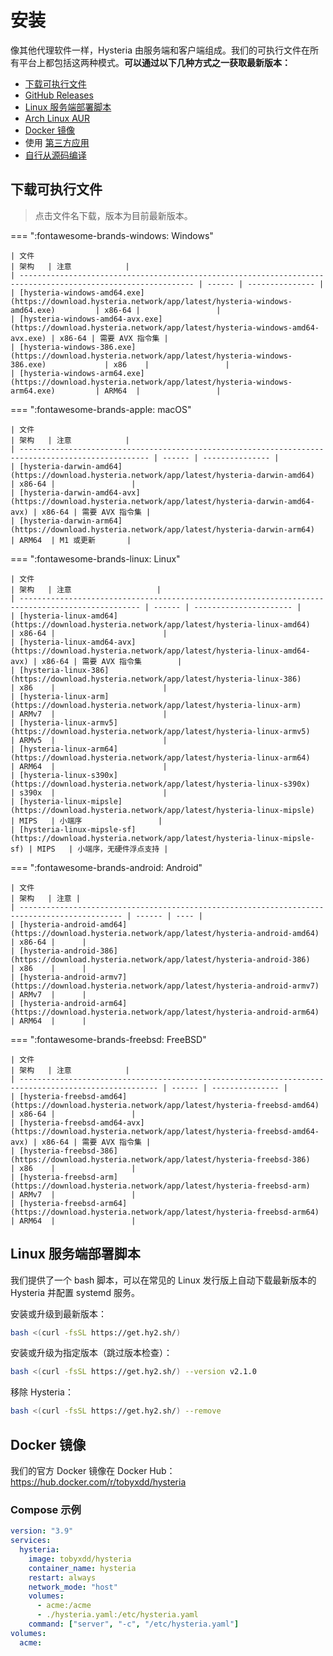 # 安装

像其他代理软件一样，Hysteria 由服务端和客户端组成。我们的可执行文件在所有平台上都包括这两种模式。**可以通过以下几种方式之一获取最新版本：**

- [下载可执行文件](#_2)
- [GitHub Releases](https://github.com/apernet/hysteria/releases)
- [Linux 服务端部署脚本](#linux)
- [Arch Linux AUR](https://aur.archlinux.org/packages/hysteria)
- [Docker 镜像](#docker)
- 使用 [第三方应用](3rd-party-apps.md)
- [自行从源码编译](../developers/Build.md)

## 下载可执行文件

> 点击文件名下载，版本为目前最新版本。

=== ":fontawesome-brands-windows: Windows"

    | 文件                                                                                                          | 架构   | 注意            |
    | ------------------------------------------------------------------------------------------------------------- | ------ | --------------- |
    | [hysteria-windows-amd64.exe](https://download.hysteria.network/app/latest/hysteria-windows-amd64.exe)         | x86-64 |                 |
    | [hysteria-windows-amd64-avx.exe](https://download.hysteria.network/app/latest/hysteria-windows-amd64-avx.exe) | x86-64 | 需要 AVX 指令集 |
    | [hysteria-windows-386.exe](https://download.hysteria.network/app/latest/hysteria-windows-386.exe)             | x86    |                 |
    | [hysteria-windows-arm64.exe](https://download.hysteria.network/app/latest/hysteria-windows-arm64.exe)         | ARM64  |                 |

=== ":fontawesome-brands-apple: macOS"

    | 文件                                                                                                | 架构   | 注意            |
    | --------------------------------------------------------------------------------------------------- | ------ | --------------- |
    | [hysteria-darwin-amd64](https://download.hysteria.network/app/latest/hysteria-darwin-amd64)         | x86-64 |                 |
    | [hysteria-darwin-amd64-avx](https://download.hysteria.network/app/latest/hysteria-darwin-amd64-avx) | x86-64 | 需要 AVX 指令集 |
    | [hysteria-darwin-arm64](https://download.hysteria.network/app/latest/hysteria-darwin-arm64)         | ARM64  | M1 或更新       |

=== ":fontawesome-brands-linux: Linux"

    | 文件                                                                                              | 架构   | 注意                   |
    | ------------------------------------------------------------------------------------------------- | ------ | ---------------------- |
    | [hysteria-linux-amd64](https://download.hysteria.network/app/latest/hysteria-linux-amd64)         | x86-64 |                        |
    | [hysteria-linux-amd64-avx](https://download.hysteria.network/app/latest/hysteria-linux-amd64-avx) | x86-64 | 需要 AVX 指令集        |
    | [hysteria-linux-386](https://download.hysteria.network/app/latest/hysteria-linux-386)             | x86    |                        |
    | [hysteria-linux-arm](https://download.hysteria.network/app/latest/hysteria-linux-arm)             | ARMv7  |                        |
    | [hysteria-linux-armv5](https://download.hysteria.network/app/latest/hysteria-linux-armv5)         | ARMv5  |                        |
    | [hysteria-linux-arm64](https://download.hysteria.network/app/latest/hysteria-linux-arm64)         | ARM64  |                        |
    | [hysteria-linux-s390x](https://download.hysteria.network/app/latest/hysteria-linux-s390x)         | s390x  |                        |
    | [hysteria-linux-mipsle](https://download.hysteria.network/app/latest/hysteria-linux-mipsle)       | MIPS   | 小端序                 |
    | [hysteria-linux-mipsle-sf](https://download.hysteria.network/app/latest/hysteria-linux-mipsle-sf) | MIPS   | 小端序，无硬件浮点支持 |

=== ":fontawesome-brands-android: Android"

    | 文件                                                                                          | 架构   | 注意 |
    | --------------------------------------------------------------------------------------------- | ------ | ---- |
    | [hysteria-android-amd64](https://download.hysteria.network/app/latest/hysteria-android-amd64) | x86-64 |      |
    | [hysteria-android-386](https://download.hysteria.network/app/latest/hysteria-android-386)     | x86    |      |
    | [hysteria-android-armv7](https://download.hysteria.network/app/latest/hysteria-android-armv7) | ARMv7  |      |
    | [hysteria-android-arm64](https://download.hysteria.network/app/latest/hysteria-android-arm64) | ARM64  |      |

=== ":fontawesome-brands-freebsd: FreeBSD"

    | 文件                                                                                                  | 架构   | 注意            |
    | ----------------------------------------------------------------------------------------------------- | ------ | --------------- |
    | [hysteria-freebsd-amd64](https://download.hysteria.network/app/latest/hysteria-freebsd-amd64)         | x86-64 |                 |
    | [hysteria-freebsd-amd64-avx](https://download.hysteria.network/app/latest/hysteria-freebsd-amd64-avx) | x86-64 | 需要 AVX 指令集 |
    | [hysteria-freebsd-386](https://download.hysteria.network/app/latest/hysteria-freebsd-386)             | x86    |                 |
    | [hysteria-freebsd-arm](https://download.hysteria.network/app/latest/hysteria-freebsd-arm)             | ARMv7  |                 |
    | [hysteria-freebsd-arm64](https://download.hysteria.network/app/latest/hysteria-freebsd-arm64)         | ARM64  |                 |

## Linux 服务端部署脚本

我们提供了一个 bash 脚本，可以在常见的 Linux 发行版上自动下载最新版本的 Hysteria 并配置 systemd 服务。

安装或升级到最新版本：

```bash
bash <(curl -fsSL https://get.hy2.sh/)
```

安装或升级为指定版本（跳过版本检查）：

```bash
bash <(curl -fsSL https://get.hy2.sh/) --version v2.1.0
```

移除 Hysteria：

```bash
bash <(curl -fsSL https://get.hy2.sh/) --remove
```

## Docker 镜像

我们的官方 Docker 镜像在 Docker Hub： https://hub.docker.com/r/tobyxdd/hysteria

### Compose 示例

```yaml
version: "3.9"
services:
  hysteria:
    image: tobyxdd/hysteria
    container_name: hysteria
    restart: always
    network_mode: "host"
    volumes:
      - acme:/acme
      - ./hysteria.yaml:/etc/hysteria.yaml
    command: ["server", "-c", "/etc/hysteria.yaml"]
volumes:
  acme:
```
